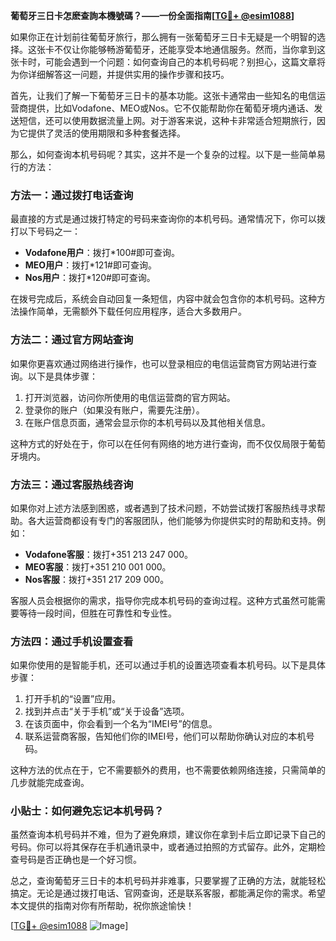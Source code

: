 **葡萄牙三日卡怎麽查詢本機號碼？——一份全面指南[[TG💪+ @esim1088](https://t.me/s/esim1088)]**

如果你正在计划前往葡萄牙旅行，那么拥有一张葡萄牙三日卡无疑是一个明智的选择。这张卡不仅让你能够畅游葡萄牙，还能享受本地通信服务。然而，当你拿到这张卡时，可能会遇到一个问题：如何查询自己的本机号码呢？别担心，这篇文章将为你详细解答这一问题，并提供实用的操作步骤和技巧。

首先，让我们了解一下葡萄牙三日卡的基本功能。这张卡通常由一些知名的电信运营商提供，比如Vodafone、MEO或Nos。它不仅能帮助你在葡萄牙境内通话、发送短信，还可以使用数据流量上网。对于游客来说，这种卡非常适合短期旅行，因为它提供了灵活的使用期限和多种套餐选择。

那么，如何查询本机号码呢？其实，这并不是一个复杂的过程。以下是一些简单易行的方法：

### 方法一：通过拨打电话查询

最直接的方式是通过拨打特定的号码来查询你的本机号码。通常情况下，你可以拨打以下号码之一：

- **Vodafone用户**：拨打*100#即可查询。
- **MEO用户**：拨打*121#即可查询。
- **Nos用户**：拨打*120#即可查询。

在拨号完成后，系统会自动回复一条短信，内容中就会包含你的本机号码。这种方法操作简单，无需额外下载任何应用程序，适合大多数用户。

### 方法二：通过官方网站查询

如果你更喜欢通过网络进行操作，也可以登录相应的电信运营商官方网站进行查询。以下是具体步骤：

1. 打开浏览器，访问你所使用的电信运营商的官方网站。
2. 登录你的账户（如果没有账户，需要先注册）。
3. 在账户信息页面，通常会显示你的本机号码以及其他相关信息。

这种方式的好处在于，你可以在任何有网络的地方进行查询，而不仅仅局限于葡萄牙境内。

### 方法三：通过客服热线咨询

如果你对上述方法感到困惑，或者遇到了技术问题，不妨尝试拨打客服热线寻求帮助。各大运营商都设有专门的客服团队，他们能够为你提供实时的帮助和支持。例如：

- **Vodafone客服**：拨打+351 213 247 000。
- **MEO客服**：拨打+351 210 001 000。
- **Nos客服**：拨打+351 217 209 000。

客服人员会根据你的需求，指导你完成本机号码的查询过程。这种方式虽然可能需要等待一段时间，但胜在可靠性和专业性。

### 方法四：通过手机设置查看

如果你使用的是智能手机，还可以通过手机的设置选项查看本机号码。以下是具体步骤：

1. 打开手机的“设置”应用。
2. 找到并点击“关于手机”或“关于设备”选项。
3. 在该页面中，你会看到一个名为“IMEI号”的信息。
4. 联系运营商客服，告知他们你的IMEI号，他们可以帮助你确认对应的本机号码。

这种方法的优点在于，它不需要额外的费用，也不需要依赖网络连接，只需简单的几步就能完成查询。

### 小贴士：如何避免忘记本机号码？

虽然查询本机号码并不难，但为了避免麻烦，建议你在拿到卡后立即记录下自己的号码。你可以将其保存在手机通讯录中，或者通过拍照的方式留存。此外，定期检查号码是否正确也是一个好习惯。

总之，查询葡萄牙三日卡的本机号码并非难事，只要掌握了正确的方法，就能轻松搞定。无论是通过拨打电话、官网查询，还是联系客服，都能满足你的需求。希望本文提供的指南对你有所帮助，祝你旅途愉快！

[[TG💪+ @esim1088](https://t.me/s/esim1088) ![Image](https://i.postimg.cc/4NQfJmqS/Snipaste-2025-05-13-00-14-12.png)]